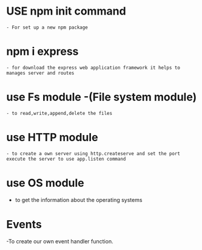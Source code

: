 # USE npm init command
    - For set up a new npm package 

# npm i express
    - for download the express web application framework it helps to manages server and routes

# use Fs module -(File system module)
    - to read,write,append,delete the files 

# use HTTP module
    - to create a own server using http.createserve and set the port execute the server to use app.listen command

# use OS module 
 - to get the information about the operating systems

# Events
 -To create our own event handler function.
